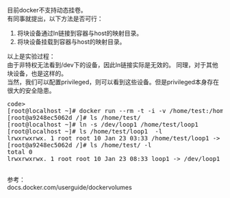 目前docker不支持动态挂卷。  
有同事就提出，以下方法是否可行：     
1. 将块设备通过ln链接到容器与host的映射目录。   
2. 将块设备挂载到容器与host的映射目录。    

以上是实验过程：  
由于非特权无法看到/dev下的设备，因此ln链接实际是无效的。
同理，对于其他块设备，也是这样的。  
当然，我们可以配置privileged，则可以看到这些设备。但是privileged本身存在很大的安全隐患。  
<pre>code>
[root@localhost ~]# docker run --rm -t -i -v /home/test:/home/test centos:latest bash
[root@a9248ec5062d /]# ls /home/test/
[root@localhost ~]# ln -s /dev/loop1 /home/test/loop1
[root@localhost ~]# ls /home/test/loop1  -l
lrwxrwxrwx. 1 root root 10 Jan 23 03:33 /home/test/loop1 -> /dev/loop1
[root@a9248ec5062d /]# ls /home/test/ -l
total 0
lrwxrwxrwx. 1 root root 10 Jan 23 08:33 loop1 -> /dev/loop1

</code></pre>


参考：   
docs.docker.com/userguide/dockervolumes
